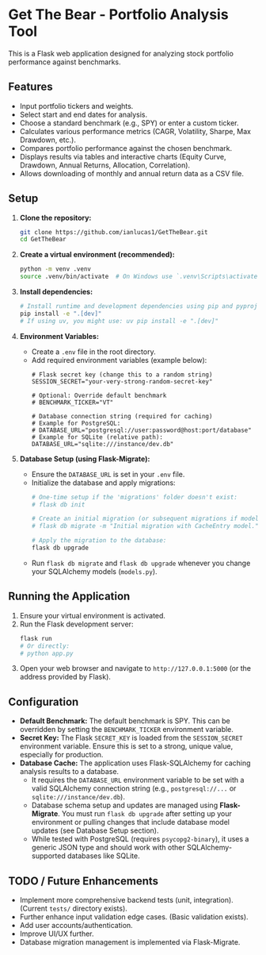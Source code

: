 # Get The Bear - Portfolio Analysis Tool

This is a Flask web application designed for analyzing stock portfolio performance against benchmarks.

## Features

*   Input portfolio tickers and weights.
*   Select start and end dates for analysis.
*   Choose a standard benchmark (e.g., SPY) or enter a custom ticker.
*   Calculates various performance metrics (CAGR, Volatility, Sharpe, Max Drawdown, etc.).
*   Compares portfolio performance against the chosen benchmark.
*   Displays results via tables and interactive charts (Equity Curve, Drawdown, Annual Returns, Allocation, Correlation).
*   Allows downloading of monthly and annual return data as a CSV file.

## Setup

1.  **Clone the repository:**
    ```bash
    git clone https://github.com/ianlucas1/GetTheBear.git
    cd GetTheBear
    ```

2.  **Create a virtual environment (recommended):**
    ```bash
    python -m venv .venv
    source .venv/bin/activate  # On Windows use `.venv\Scripts\activate`
    ```

3.  **Install dependencies:**
    ```bash
    # Install runtime and development dependencies using pip and pyproject.toml
    pip install -e ".[dev]" 
    # If using uv, you might use: uv pip install -e ".[dev]"
    ```

4.  **Environment Variables:**
    *   Create a `.env` file in the root directory.
    *   Add required environment variables (example below):
        ```dotenv
        # Flask secret key (change this to a random string)
        SESSION_SECRET="your-very-strong-random-secret-key"

        # Optional: Override default benchmark
        # BENCHMARK_TICKER="VT"

        # Database connection string (required for caching)
        # Example for PostgreSQL:
        # DATABASE_URL="postgresql://user:password@host:port/database"
        # Example for SQLite (relative path):
        DATABASE_URL="sqlite:///instance/dev.db"
        ```

5.  **Database Setup (using Flask-Migrate):**
    *   Ensure the `DATABASE_URL` is set in your `.env` file.
    *   Initialize the database and apply migrations:
        ```bash
        # One-time setup if the 'migrations' folder doesn't exist:
        # flask db init 

        # Create an initial migration (or subsequent migrations if models change):
        # flask db migrate -m "Initial migration with CacheEntry model."

        # Apply the migration to the database:
        flask db upgrade
        ```
    *   Run `flask db migrate` and `flask db upgrade` whenever you change your SQLAlchemy models (`models.py`).

## Running the Application

1.  Ensure your virtual environment is activated.
2.  Run the Flask development server:
    ```bash
    flask run
    # Or directly:
    # python app.py
    ```
3.  Open your web browser and navigate to `http://127.0.0.1:5000` (or the address provided by Flask).

## Configuration

*   **Default Benchmark:** The default benchmark is SPY. This can be overridden by setting the `BENCHMARK_TICKER` environment variable.
*   **Secret Key:** The Flask `SECRET_KEY` is loaded from the `SESSION_SECRET` environment variable. Ensure this is set to a strong, unique value, especially for production.
*   **Database Cache:** The application uses Flask-SQLAlchemy for caching analysis results to a database.
    *   It requires the `DATABASE_URL` environment variable to be set with a valid SQLAlchemy connection string (e.g., `postgresql://...` or `sqlite:///instance/dev.db`).
    *   Database schema setup and updates are managed using **Flask-Migrate**. You must run `flask db upgrade` after setting up your environment or pulling changes that include database model updates (see Database Setup section).
    *   While tested with PostgreSQL (requires `psycopg2-binary`), it uses a generic JSON type and should work with other SQLAlchemy-supported databases like SQLite.

## TODO / Future Enhancements

*   Implement more comprehensive backend tests (unit, integration). (Current `tests/` directory exists).
*   Further enhance input validation edge cases. (Basic validation exists).
*   Add user accounts/authentication.
*   Improve UI/UX further.
*   Database migration management is implemented via Flask-Migrate.

